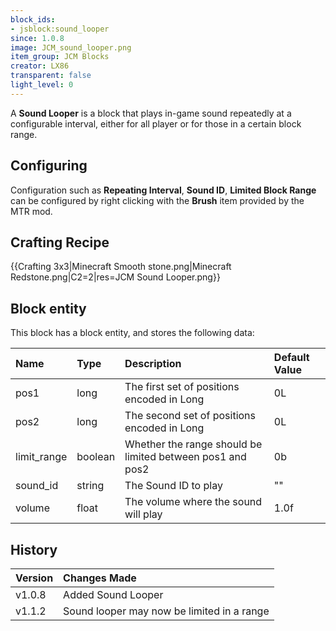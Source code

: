```yaml
---
block_ids:
- jsblock:sound_looper
since: 1.0.8
image: JCM_sound_looper.png
item_group: JCM Blocks
creator: LX86
transparent: false
light_level: 0
---
```


A **Sound Looper** is a block that plays in-game sound repeatedly at a configurable interval, either for all player or for those in a certain block range.

## Configuring
Configuration such as **Repeating Interval**, **Sound ID**, **Limited Block Range** can be configured by right clicking with the **Brush** item provided by the MTR mod.

## Crafting Recipe
{{Crafting 3x3|Minecraft Smooth stone.png|Minecraft Redstone.png|C2=2|res=JCM Sound Looper.png}}

## Block entity
This block has a block entity, and stores the following data:

| Name        | Type    | Description                                               | Default Value |
|:------------|:--------|:----------------------------------------------------------|:--------------|
| pos1        | long    | The first set of positions encoded in Long                | 0L            |
| pos2        | long    | The second set of positions encoded in Long               | 0L            |
| limit_range | boolean | Whether the range should be limited between pos1 and pos2 | 0b            |
| sound_id    | string  | The Sound ID to play                                      | ""            |
| volume      | float   | The volume where the sound will play                      | 1.0f          |

## History
| Version | Changes Made                               |
|:--------|:-------------------------------------------|
| v1.0.8  | Added Sound Looper                         |
| v1.1.2  | Sound looper may now be limited in a range |
